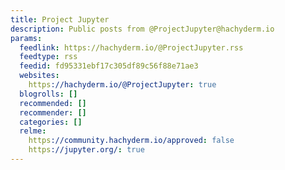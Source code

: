 ```yaml
---
title: Project Jupyter
description: Public posts from @ProjectJupyter@hachyderm.io
params:
  feedlink: https://hachyderm.io/@ProjectJupyter.rss
  feedtype: rss
  feedid: fd95331ebf17c305df89c56f88e71ae3
  websites:
    https://hachyderm.io/@ProjectJupyter: true
  blogrolls: []
  recommended: []
  recommender: []
  categories: []
  relme:
    https://community.hachyderm.io/approved: false
    https://jupyter.org/: true
---
```

